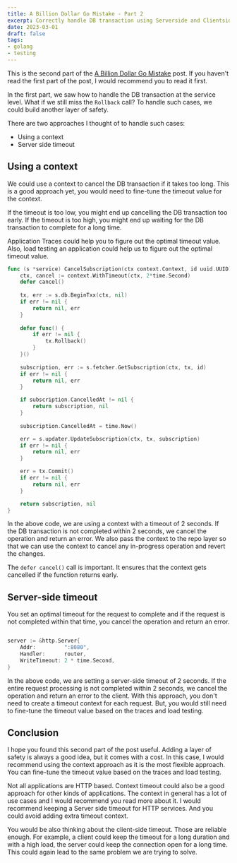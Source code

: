 ```yaml
---
title: A Billion Dollar Go Mistake - Part 2
excerpt: Correctly handle DB transaction using Serverside and Clientside timeouts.
date: 2023-03-01
draft: false
tags:
- golang
- testing
---
```


This is the second part of the [A Billion Dollar Go Mistake](/posts/a-billion-dollar-go-mistake) post. 
If you haven't read the first part of the post, I would recommend you to read it first.

In the first part, we saw how to handle the DB transaction at the service level. 
What if we still miss the `Rollback` call? To handle such cases, we could build another layer of safety.

There are two approaches I thought of to handle such cases:

- Using a context
- Server side timeout

## Using a context

We could use a context to cancel the DB transaction if it takes too long. This is a good approach yet, you would 
need to fine-tune the timeout value for the context.

If the timeout is too low, you might end up cancelling the DB transaction too early. 
If the timeout is too high, you might end up waiting for the DB transaction to complete for a long time.

Application Traces could help you to figure out the optimal timeout value. 
Also, load testing an application could help us to figure out the optimal timeout value.

```go
func (s *service) CancelSubscription(ctx context.Context, id uuid.UUID) (*model.Subscription, error) {
    ctx, cancel := context.WithTimeout(ctx, 2*time.Second)
    defer cancel()
    
    tx, err := s.db.BeginTxx(ctx, nil)
    if err != nil {
        return nil, err
    }
	
    defer func() {
        if err != nil {
            tx.Rollback()
        }
    }()
    
    subscription, err := s.fetcher.GetSubscription(ctx, tx, id)
    if err != nil {
        return nil, err
    }

    if subscription.CancelledAt != nil {
        return subscription, nil
    }
	
    subscription.CancelledAt = time.Now()

    err = s.updater.UpdateSubscription(ctx, tx, subscription)
    if err != nil {
        return nil, err
    }

    err = tx.Commit()
    if err != nil {
        return nil, err
    }

    return subscription, nil
}
```
In the above code, we are using a context with a timeout of 2 seconds. If the DB transaction is not completed within 2 seconds,
we cancel the operation and return an error. We also pass the context to the repo layer so that we can use the context to cancel any
in-progress operation and revert the changes.

The `defer cancel()` call is important. It ensures that the context gets cancelled if the function returns early.

## Server-side timeout

You set an optimal timeout for the request to complete and if the request is not completed within that time,
you cancel the operation and return an error.
```go

server := &http.Server{
    Addr:         ":8080",
    Handler:      router,
    WriteTimeout: 2 * time.Second,
}

```
In the above code, we are setting a server-side timeout of 2 seconds. If the entire request processing is not completed
within 2 seconds, we cancel the operation and return an error to the client. With this approach, you don't need to create
a timeout context for each request. But, you would still need to fine-tune the timeout value based on the traces and load testing.


## Conclusion
I hope you found this second part of the post useful. Adding a layer of safety is always a good idea, but it comes with a cost.
In this case, I would recommend using the context approach as it is the most flexible approach. You can fine-tune the timeout
value based on the traces and load testing.

Not all applications are HTTP based. Context timeout could also be a good approach for other kinds of applications.
The context in general has a lot of use cases and I would recommend you read more about it.
I would recommend keeping a Server side timeout for HTTP services. And you could avoid adding extra timeout context.

You would be also thinking about the client-side timeout. Those are reliable enough.
For example, a client could keep the timeout for a long duration and with a high load, the server could
keep the connection open for a long time. This could again lead to the same problem we are trying to solve.
